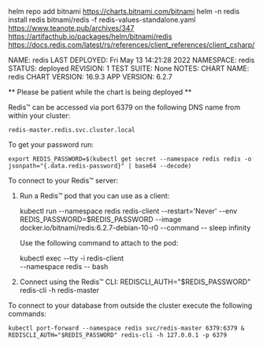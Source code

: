 helm repo add bitnami https://charts.bitnami.com/bitnami
helm -n redis install redis bitnami/redis -f redis-values-standalone.yaml
https://www.teanote.pub/archives/347
https://artifacthub.io/packages/helm/bitnami/redis
https://docs.redis.com/latest/rs/references/client_references/client_csharp/

NAME: redis
LAST DEPLOYED: Fri May 13 14:21:28 2022
NAMESPACE: redis
STATUS: deployed
REVISION: 1
TEST SUITE: None
NOTES:
CHART NAME: redis
CHART VERSION: 16.9.3
APP VERSION: 6.2.7

** Please be patient while the chart is being deployed **

Redis&trade; can be accessed via port 6379 on the following DNS name from within your cluster:

    redis-master.redis.svc.cluster.local

To get your password run:

    export REDIS_PASSWORD=$(kubectl get secret --namespace redis redis -o jsonpath="{.data.redis-password}" | base64 --decode)

To connect to your Redis&trade; server:

1. Run a Redis&trade; pod that you can use as a client:

   kubectl run --namespace redis redis-client --restart='Never' --env REDIS_PASSWORD=$REDIS_PASSWORD --image docker.io/bitnami/redis:6.2.7-debian-10-r0 --command -- sleep infinity

   Use the following command to attach to the pod:

   kubectl exec --tty -i redis-client \
   --namespace redis -- bash

2. Connect using the Redis&trade; CLI:
   REDISCLI_AUTH="$REDIS_PASSWORD" redis-cli -h redis-master

To connect to your database from outside the cluster execute the following commands:

    kubectl port-forward --namespace redis svc/redis-master 6379:6379 &
    REDISCLI_AUTH="$REDIS_PASSWORD" redis-cli -h 127.0.0.1 -p 6379
